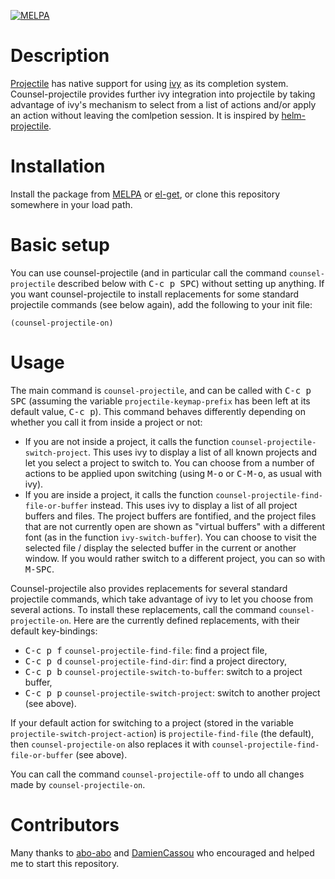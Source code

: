 [![MELPA](https://melpa.org/packages/counsel-projectile-badge.svg)](https://melpa.org/#/counsel-projectile)

# Description

[Projectile](https://github.com/bbatsov/projectile) has native support for using [ivy](https://github.com/abo-abo/swiper) as its completion system. Counsel-projectile provides further ivy integration into projectile by taking advantage of ivy's mechanism to select from a list of actions and/or apply an action without leaving the comlpetion session. It is inspired by [helm-projectile](https://github.com/bbatsov/helm-projectile).

# Installation

Install the package from [MELPA](https://melpa.org) or [el-get](https://github.com/dimitri/el-get), or clone this repository somewhere in your load path.

# Basic setup

You can use counsel-projectile (and in particular call the command `counsel-projectile` described below with <kbd>C-c p SPC</kbd>) without setting up anything. If you want counsel-projectile to install replacements for some standard projectile commands (see below again), add the following to your init file:

	(counsel-projectile-on)

# Usage

The main command is `counsel-projectile`, and can be called with <kbd>C-c p SPC</kbd> (assuming the variable `projectile-keymap-prefix` has been left at its default value, <kbd>C-c p</kbd>). This command behaves differently depending on whether you call it from inside a project or not:
- If you are not inside a project, it calls the function `counsel-projectile-switch-project`. This uses ivy to display a list of all known projects and let you select a project to switch to. You can choose from a number of actions to be applied upon switching (using <kbd>M-o</kbd> or <kbd>C-M-o</kbd>, as usual with ivy).
- If you are inside a project, it calls the function `counsel-projectile-find-file-or-buffer` instead. This uses ivy to display a list of all project buffers and files. The project buffers are fontified, and the project files that are not currently open are shown as "virtual buffers" with a different font (as in the function `ivy-switch-buffer`). You can choose to visit the selected file / display the selected buffer in the current or another window. If you would rather switch to a different project, you can so with <kbd>M-SPC</kbd>.

Counsel-projectile also provides replacements for several standard projectile commands, which take advantage of ivy to let you choose from several actions. To install these replacements, call the command `counsel-projectile-on`. Here are the currently defined replacements, with their default key-bindings:
- <kbd>C-c p f</kbd> `counsel-projectile-find-file`: find a project file,
- <kbd>C-c p d</kbd> `counsel-projectile-find-dir`: find a project directory,
- <kbd>C-c p b</kbd> `counsel-projectile-switch-to-buffer`: switch to a project buffer,
- <kbd>C-c p p</kbd> `counsel-projectile-switch-project`: switch to another project (see above).

If your default action for switching to a project (stored in the variable `projectile-switch-project-action`) is `projectile-find-file` (the default), then `counsel-projectile-on` also replaces it with `counsel-projectile-find-file-or-buffer` (see above).

You can call the command `counsel-projectile-off` to undo all changes made by `counsel-projectile-on`.

# Contributors

Many thanks to [abo-abo](https://github.com/abo-abo) and [DamienCassou](https://github.com/DamienCassou) who encouraged and helped me to start this repository.
